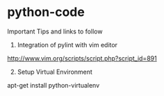# python-code
Important Tips and links to follow

1) Integration of pylint with vim editor

http://www.vim.org/scripts/script.php?script_id=891 

2) Setup Virtual Environment

apt-get install python-virtualenv